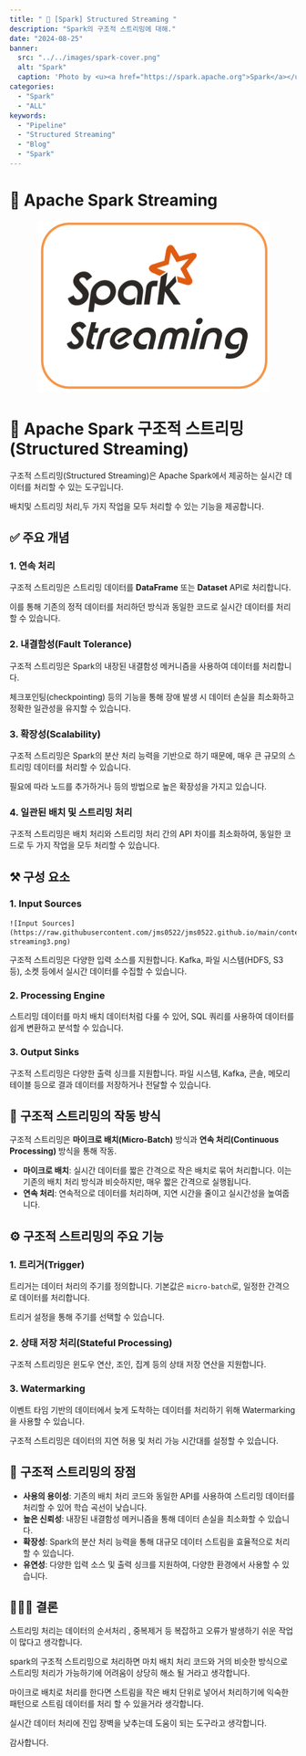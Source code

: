 ```yaml
---
title: " 🌟 [Spark] Structured Streaming "
description: "Spark의 구조적 스트리밍에 대해."
date: "2024-08-25"
banner:
  src: "../../images/spark-cover.png"
  alt: "Spark"
  caption: 'Photo by <u><a href="https://spark.apache.org">Spark</a></u>'
categories:
  - "Spark"
  - "ALL"
keywords:
  - "Pipeline"
  - "Structured Streaming"
  - "Blog"
  - "Spark"
---
```

# 💬 Apache Spark Streaming

<div style="text-align: center;">
    <img src="https://raw.githubusercontent.com/jms0522/jms0522.github.io/main/content/images/streaming1.png" alt="Structured Streaming" style="max-width:100%; height:auto;">
</div>

# 🌟 Apache Spark 구조적 스트리밍(Structured Streaming)

구조적 스트리밍(Structured Streaming)은 Apache Spark에서 제공하는 실시간 데이터를 처리할 수 있는 도구입니다.

배치및 스트리밍 처리,두 가지 작업을 모두 처리할 수 있는 기능을 제공합니다.

## ✅ 주요 개념

### 1. **연속 처리**

   구조적 스트리밍은 스트리밍 데이터를 **DataFrame** 또는 **Dataset** API로 처리합니다. 
   
   이를 통해 기존의 정적 데이터를 처리하던 방식과 동일한 코드로 실시간 데이터를 처리할 수 있습니다.
   

### 2. **내결함성(Fault Tolerance)**

   구조적 스트리밍은 Spark의 내장된 내결함성 메커니즘을 사용하여 데이터를 처리합니다. 
   
   체크포인팅(checkpointing) 등의 기능을 통해 장애 발생 시 데이터 손실을 최소화하고 정확한 일관성을 유지할 수 있습니다.

### 3. **확장성(Scalability)**

   구조적 스트리밍은 Spark의 분산 처리 능력을 기반으로 하기 때문에, 매우 큰 규모의 스트리밍 데이터를 처리할 수 있습니다. 
   
   필요에 따라 노드를 추가하거나 등의 방법으로 높은 확장성을 가지고 있습니다.

### 4. **일관된 배치 및 스트리밍 처리**

   구조적 스트리밍은 배치 처리와 스트리밍 처리 간의 API 차이를 최소화하여, 동일한 코드로 두 가지 작업을 모두 처리할 수 있습니다. 

## ⚒️ 구성 요소

### 1. **Input Sources**

    ![Input Sources](https://raw.githubusercontent.com/jms0522/jms0522.github.io/main/content/images/spark-streaming3.png)

   구조적 스트리밍은 다양한 입력 소스를 지원합니다. Kafka, 파일 시스템(HDFS, S3 등), 소켓 등에서 실시간 데이터를 수집할 수 있습니다.

### 2. **Processing Engine**
   
   스트리밍 데이터를 마치 배치 데이터처럼 다룰 수 있어, SQL 쿼리를 사용하여 데이터를 쉽게 변환하고 분석할 수 있습니다.

### 3. **Output Sinks**

   구조적 스트리밍은 다양한 출력 싱크를 지원합니다. 파일 시스템, Kafka, 콘솔, 메모리 테이블 등으로 결과 데이터를 저장하거나 전달할 수 있습니다.

## 💫 구조적 스트리밍의 작동 방식

구조적 스트리밍은 **마이크로 배치(Micro-Batch)** 방식과 **연속 처리(Continuous Processing)** 방식을 통해 작동.

- **마이크로 배치**: 실시간 데이터를 짧은 간격으로 작은 배치로 묶어 처리합니다. 이는 기존의 배치 처리 방식과 비슷하지만, 매우 짧은 간격으로 실행됩니다.
- **연속 처리**: 연속적으로 데이터를 처리하며, 지연 시간을 줄이고 실시간성을 높여줍니다.

## ⚙️ 구조적 스트리밍의 주요 기능

### 1. **트리거(Trigger)**

   트리거는 데이터 처리의 주기를 정의합니다. 기본값은 `micro-batch`로, 일정한 간격으로 데이터를 처리합니다. 
   
   트리거 설정을 통해 주기를 선택할 수 있습니다.

### 2. **상태 저장 처리(Stateful Processing)**

   구조적 스트리밍은 윈도우 연산, 조인, 집계 등의 상태 저장 연산을 지원합니다. 

### 3. **Watermarking**

   이벤트 타임 기반의 데이터에서 늦게 도착하는 데이터를 처리하기 위해 Watermarking을 사용할 수 있습니다.
   
   구조적 스트리밍은 데이터의 지연 허용 및 처리 가능 시간대를 설정할 수 있습니다.

## 🚀 구조적 스트리밍의 장점

- **사용의 용이성**: 기존의 배치 처리 코드와 동일한 API를 사용하여 스트리밍 데이터를 처리할 수 있어 학습 곡선이 낮습니다.
- **높은 신뢰성**: 내장된 내결함성 메커니즘을 통해 데이터 손실을 최소화할 수 있습니다.
- **확장성**: Spark의 분산 처리 능력을 통해 대규모 데이터 스트림을 효율적으로 처리할 수 있습니다.
- **유연성**: 다양한 입력 소스 및 출력 싱크를 지원하여, 다양한 환경에서 사용할 수 있습니다.

## 🧑🏻‍💻 결론

스트리밍 처리는 데이터의 순서처리 , 중복제거 등 복잡하고 오류가 발생하기 쉬운 작업이 많다고 생각합니다.

spark의 구조적 스트리밍으로 처리하면 마치 배치 처리 코드와 거의 비슷한 방식으로 스트리밍 처리가 가능하기에 어려움이 상당히 해소 될 거라고 생각합니다.

마이크로 배치로 처리를 한다면 스트림을 작은 배치 단위로 넣어서 처리하기에 익숙한 패턴으로 스트림 데이터를 처리 할 수 있을거라 생각합니다.

실시간 데이터 처리에 진입 장벽을 낮추는데 도움이 되는 도구라고 생각합니다.

감사합니다.